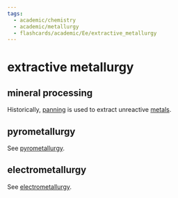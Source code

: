 ```yaml
---
tags:
  - academic/chemistry
  - academic/metallurgy
  - flashcards/academic/Ee/extractive_metallurgy
---
```


# extractive metallurgy

## mineral processing

Historically, [panning](panning.md) is used to extract unreactive [metals](metal.md).

## pyrometallurgy

See [pyrometallurgy](pyrometallurgy.md).

## electrometallurgy

See [electrometallurgy](electrometallurgy.md).
